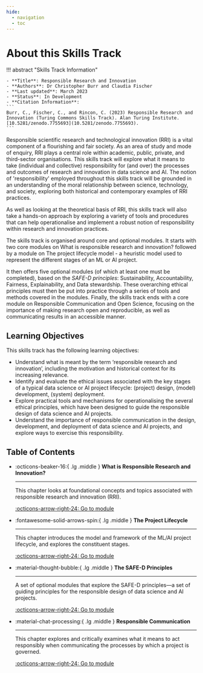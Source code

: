 ```yaml
---
hide:
  - navigation
  - toc
---
```


# About this Skills Track

!!! abstract "Skills Track Information"

    - **Title**: Responsible Research and Innovation
    - **Authors**: Dr Christopher Burr and Claudia Fischer
    - **Last updated**: March 2023
    - **Status**: In Development
    - **Citation Information**: 
    ```
    Burr, C., Fischer, C., and Rincon, C. (2023) Responsible Research and Innovation (Turing Commons Skills Track). Alan Turing Institute. [10.5281/zenodo.7755693](10.5281/zenodo.7755693).
    ```

Responsible scientific research and technological innovation (RRI) is a vital component of a flourishing and fair society. As an area of study and mode of enquiry, RRI plays a central role within academic, public, private, and third-sector organisations. This skills track will explore what it means to take (individual and collective) responsibility for (and over) the processes and outcomes of research and innovation in data science and AI. The notion of 'responsibility' employed throughout this skills track will be grounded in an understanding of the moral relationship between science, technology, and society, exploring both historical and contemporary examples of RRI practices.

As well as looking at the theoretical basis of RRI, this skills track will also take a hands-on approach by exploring a variety of tools and procedures that can help operationalise and implement a robust notion of responsibility within research and innovation practices.

The skills track is organised around core and optional modules. It starts with two core modules on What is responsible research and innovation? followed by a module on The project lifecycle model - a heuristic model used to represent the different stages of an ML or AI project.

It then offers five optional modules (of which at least one must be completed), based on the *SAFE-D principles*: Sustainability, Accountability, Fairness, Explainability, and Data stewardship. These overarching ethical principles must then be put into practice through a series of tools and methods covered in the modules. Finally, the skills track ends with a core module on Responsible Communication and Open Science, focusing on the importance of making research open and reproducible, as well as communicating results in an accessible manner.

## Learning Objectives

This skills track has the following learning objectives:

- Understand what is meant by the term ‘responsible research and innovation’, including the motivation and historical context for its increasing relevance.
- Identify and evaluate the ethical issues associated with the key stages of a typical data science or AI project lifecycle: (project) design, (model) development, (system) deployment.
- Explore practical tools and mechanisms for operationalising the several ethical principles, which have been designed to guide the responsible design of data science and AI projects.
- Understand the importance of responsible communication in the design, development, and deployment of data science and AI projects, and explore ways to exercise this responsibility.

## Table of Contents

<div class="grid cards" markdown>

-   :octicons-beaker-16:{ .lg .middle } __What is Responsible Research and Innovation?__

    ---

    This chapter looks at foundational concepts and topics associated with responsible research and innovation (RRI).

    [:octicons-arrow-right-24: Go to module](rri-100-index.md)

-   :fontawesome-solid-arrows-spin:{ .lg .middle } __The Project Lifecycle__

    ---

    This chapter introduces the model and framework of the ML/AI project lifecycle, and explores the constituent stages.

    [:octicons-arrow-right-24: Go to module](rri-101-index.md)

-   :material-thought-bubble:{ .lg .middle } __The SAFE-D Principles__

    ---

    A set of optional modules that explore the SAFE-D principles—a set of guiding principles for the responsible design of data science and AI projects.

    [:octicons-arrow-right-24: Go to module](rri-200-index.md)

-   :material-chat-processing:{ .lg .middle } __Responsible Communication__

    ---

    This chapter explores and critically examines what it means to act responsibly when communicating the processes by which a project is governed.

    [:octicons-arrow-right-24: Go to module](rri-300-index.md)

</div>
